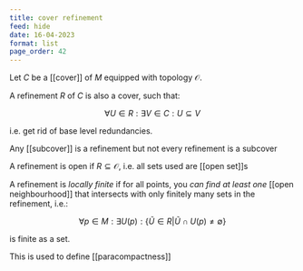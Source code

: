 ```yaml
---
title: cover refinement
feed: hide
date: 16-04-2023
format: list
page_order: 42
---
```



Let $C$ be a [[cover]] of $M$ equipped with topology $\mathcal O$.

A refinement $R$ of $C$ is also a cover, such that:


$$
\forall U\in R: \exists V\in C: U\subseteq V
$$

i.e. get rid of base level redundancies.

Any [[subcover]] is a refinement but not every refinement is a subcover

A refinement is open if $R\subseteq\mathcal O$, i.e. all sets used are [[open set]]s

A refinement is *locally finite* if for all points, you *can find at least one* [[open neighbourhood]] that intersects with only finitely many sets in the refinement, i.e.: 

$$
\forall p\in M: \exists U(p) : \{ \tilde{U}\in R \vert \tilde{U}\cap U(p) \neq\emptyset \}
$$

is finite as a set.

This is used to define [[paracompactness]]
